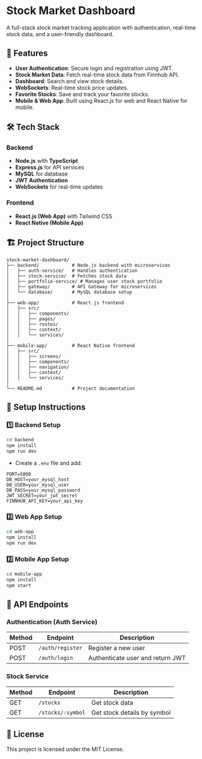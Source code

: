 # Stock Market Dashboard

A full-stack stock market tracking application with authentication, real-time stock data, and a user-friendly dashboard.

## 🚀 Features
- **User Authentication**: Secure login and registration using JWT.
- **Stock Market Data**: Fetch real-time stock data from Finnhub API.
- **Dashboard**: Search and view stock details.
- **WebSockets**: Real-time stock price updates.
- **Favorite Stocks**: Save and track your favorite stocks.
- **Mobile & Web App**: Built using React.js for web and React Native for mobile.

## 🛠️ Tech Stack
### Backend
- **Node.js** with **TypeScript**
- **Express.js** for API services
- **MySQL** for database
- **JWT Authentication**
- **WebSockets** for real-time updates

### Frontend
- **React.js (Web App)** with Tailwind CSS
- **React Native (Mobile App)**

## 🏗️ Project Structure
```
stock-market-dashboard/
├── backend/            # Node.js backend with microservices
│   ├── auth-service/   # Handles authentication
│   ├── stock-service/  # Fetches stock data
│   ├── portfolio-service/ # Manages user stock portfolio
│   ├── gateway/        # API Gateway for microservices
│   └── database/       # MySQL database setup
│
├── web-app/            # React.js frontend
│   ├── src/
│   │   ├── components/
│   │   ├── pages/
│   │   ├── routes/
│   │   ├── context/
│   │   └── services/
│
├── mobile-app/         # React Native frontend
│   ├── src/
│   │   ├── screens/
│   │   ├── components/
│   │   ├── navigation/
│   │   ├── context/
│   │   └── services/
│
└── README.md           # Project documentation
```

## 🔧 Setup Instructions
### 1️⃣ Backend Setup
```sh
cd backend
npm install
npm run dev
```
- Create a `.env` file and add:
```env
PORT=5000
DB_HOST=your_mysql_host
DB_USER=your_mysql_user
DB_PASS=your_mysql_password
JWT_SECRET=your_jwt_secret
FINNHUB_API_KEY=your_api_key
```

### 2️⃣ Web App Setup
```sh
cd web-app
npm install
npm run dev
```

### 3️⃣ Mobile App Setup
```sh
cd mobile-app
npm install
npm start
```

## 📌 API Endpoints
### Authentication (Auth Service)
| Method | Endpoint | Description |
|--------|---------|-------------|
| POST | `/auth/register` | Register a new user |
| POST | `/auth/login` | Authenticate user and return JWT |

### Stock Service
| Method | Endpoint | Description |
|--------|---------|-------------|
| GET | `/stocks` | Get stock data |
| GET | `/stocks/:symbol` | Get stock details by symbol |

## 📜 License
This project is licensed under the MIT License.

